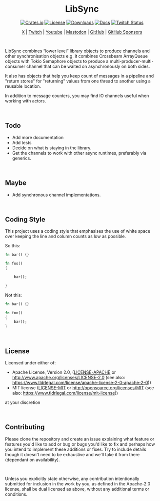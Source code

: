<div align="center">

# LibSync

[![Crates.io](https://img.shields.io/crates/v/libsync)](https://crates.io/crates/libsync)
[![License](https://img.shields.io/badge/license-MIT%2FApache-blue)](#license)
[![Downloads](https://img.shields.io/crates/d/libsync)](https://crates.io/crates/libsync)
[![Docs](https://docs.rs/libsync/badge.svg)](https://docs.rs/libsync/latest/libsync)
[![Twitch Status](https://img.shields.io/twitch/status/coruscateor)](https://www.twitch.tv/coruscateor)

[X](https://twitter.com/Coruscateor) | 
[Twitch](https://www.twitch.tv/coruscateor) | 
[Youtube](https://www.youtube.com/@coruscateor) | 
[Mastodon](https://mastodon.social/@Coruscateor) | 
[GitHub](https://github.com/coruscateor) | 
[GitHub Sponsors](https://github.com/sponsors/coruscateor) 

</div>

</br>

LibSync combines “lower level” library objects to produce channels and other synchronisation objects e.g. it combines Crossbeam ArrayQueue objects with Tokio Semaphore objects to produce a multi-producer-multi-consumer channel that can be waited on asynchronously on both sides.

It also has objects that help you keep count of messages in a pipeline and "return stores" for "returning" values from one thread to another using a reusable location.

In addition to message counters, you may find IO channels useful when working with actors.

</br>

## Todo

- Add more documentation
- Add tests
- Decide on what is staying in the library.
- Get the channels to work with other async runtimes, preferably via generics.

</br>

## Maybe

- Add synchronous channel implementations.

</br>

## Coding Style

This project uses a coding style that emphasises the use of white space over keeping the line and column counts as low as possible.

So this:

```rust
fn bar() {}

fn foo()
{

    bar();

}

```

Not this:

```rust
fn bar() {}

fn foo()
{
    bar();
}

```

<br/>

## License

Licensed under either of:

- Apache License, Version 2.0, ([LICENSE-APACHE](./LICENSE-APACHE) or http://www.apache.org/licenses/LICENSE-2.0 (see also: https://www.tldrlegal.com/license/apache-license-2-0-apache-2-0))
- MIT license ([LICENSE-MIT](./LICENSE-MIT) or http://opensource.org/licenses/MIT (see also: https://www.tldrlegal.com/license/mit-license))

at your discretion

<br/>

## Contributing

Please clone the repository and create an issue explaining what feature or features you'd like to add or bug or bugs you'd like to fix and perhaps how you intend to implement these additions or fixes. Try to include details though it doesn't need to be exhaustive and we'll take it from there (dependant on availability).

<br/>

Unless you explicitly state otherwise, any contribution intentionally submitted for inclusion in the work by you, as defined in the Apache-2.0 license, shall be dual licensed as above, without any additional terms or conditions.
